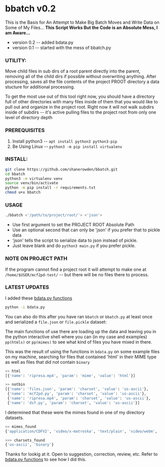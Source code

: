 # bbatch v0.2
This is the Basis for An Attempt to Make Big Batch Moves and Write Data on Some of My Files... 
**This Script Works But the Code is an Absolute Mess, I am Aware...**

+ version 0.2 -- added bdata.py
+ version 0.1 -- started with the mess of bbatch.py

### UTILITY: 
Move child files in sub dirs of a root parent directly into the parent,
removing all of the child dirs if possible without overwriting anything.
After processing, saves all the file contents of the project PROOT directory
a data stucture for additional processing.

To get the most use out of this tool right now, you should have a directory full of other directories with many files inside of them that you would like to pull out and organize in the project root.
Right now it will not walk subdirs inside of subdirs -- it's active pulling files to the project root from only one level of directory depth

### PREREQUISITES
1. Install python3 -- `apt install python3 python3-pip`
2. Be Using Linux -- `python3 -m pip install virtualenv`

### INSTALL: 
```bash
git clone https://github.com/shanerowden/bbatch.git
cd bbatch
python3 -m virtualenv venv
source venv/bin/activate
python -m pip install -r requirements.txt
chmod u+x bbatch
```

### USAGE
```bash
./bbatch <'/path/to/project/root/'> <'json'>
```

+ Use first argument to set the PROJECT ROOT Absolute Path
+ Use an optional second that can only be 'json' if you prefer that to pickle data
+ 'json' tells the script to serialize data to json instead of pickle.
+ Just leave blank and do `python3 main.py` if you prefer pickle.

### NOTE ON PROJECT PATH
If the program cannot find a project root it will attempt to make one at 
`/home/$USER/mcf2pd-test/` -- but there will be no files there to process.


### LATEST UPDATES

I added these [bdata.py functions](https://github.com/shanerowden/bbatch/blob/master/bdata.py)

```bash
python -i bdata.py
```

You can also do this after you have ran `bbatch` or `bbatch.py` at least once and serialized a `file.json` or `file.pickle` dataset:

The main functions of use there are loading up the data and leaving you in the python interactive shell where you can (in my case and examples) `pp(htmls)` or `pp(mimes)` to see what kind of files you have mixed in there.

This was the result of using the functions in `bdata.py` on some example files on my machine, searching for files that contained 'html' in their MIME type as well as files that did not contain `binary`

```py
>> html
[{'name': 'ripresa.mp4', 'param': 'mime', 'value': 'html'}]

>> notbin
[{'name': 'files.json', 'param': 'charset', 'value': 'us-ascii'},
 {'name': 'mcf2pd.py', 'param': 'charset', 'value': 'us-ascii'},
 {'name': 'ripresa.mp4', 'param': 'charset', 'value': 'us-ascii'},
 {'name': 'dsf.py', 'param': 'charset', 'value': 'us-ascii'}]
```

I determined that these were the mimes found in one of my directory datasets.

```py
>> mimes_found
{'application/CDFV2', 'video/x-matroska', 'text/plain', 'video/webm', 'text/x-python', 'video/mp4', 'video/ogg', 'text/html', 'video/x-msvideo', 'video/mpeg', 'image/gif', 'application/octet-stream'}

>>> charsets_found
{'us-ascii', 'binary'}
```

Thanks for lookig at it. Open to suggestion, correction, review, etc.
Refer to [bdata.py functions](https://github.com/shanerowden/bbatch/blob/master/bdata.py) to see how I did this.
